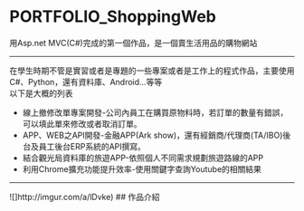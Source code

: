 # PORTFOLIO_ShoppingWeb
用Asp.net MVC(C#)完成的第一個作品，是一個賣生活用品的購物網站
<hr>
在學生時期不管是實習或者是專題的一些專案或者是工作上的程式作品，主要使用C#、Python，還有資料庫、Android…等等<br>
以下是大概的列表
<ul>
<li>線上撤修改單專案開發-公司內員工在購買原物料時，若訂單的數量有錯誤，可以填此單來修改或者取消訂單。
<li>APP、WEB之API開發-金融APP(Ark show)，還有經銷商/代理商(TA/IBO)後台及員工後台ERP系統的API撰寫。
<li>結合觀光局資料庫的旅遊APP-依照個人不同需求規劃旅遊路線的APP
<li>利用Chrome擴充功能提升效率-使用關鍵字查詢Youtube的相關結果
</ul>
<hr>
	![]http://imgur.com/a/lDvke)
## 作品介紹
